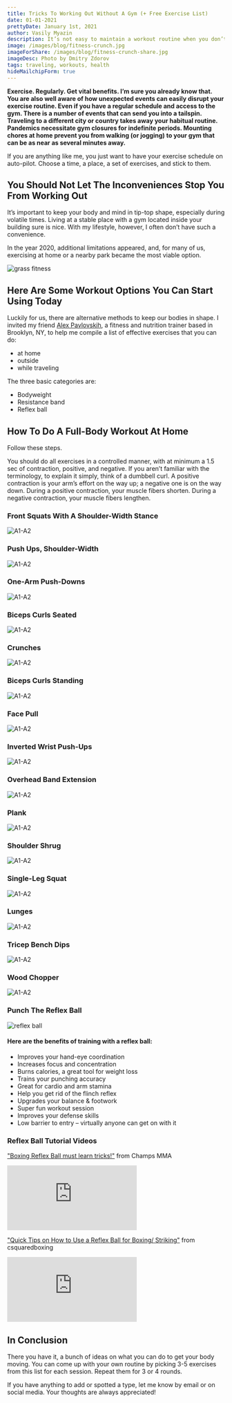```yaml
---
title: Tricks To Working Out Without A Gym (+ Free Exercise List)
date: 01-01-2021
prettyDate: January 1st, 2021
author: Vasily Myazin
description: It’s not easy to maintain a workout routine when you don’t have stable access to a gym. There are good ways to keep your body in shape even during traveling and pandemics.
image: /images/blog/fitness-crunch.jpg
imageForShare: /images/blog/fitness-crunch-share.jpg
imageDesc: Photo by Dmitry Zdorov
tags: traveling, workouts, health
hideMailchipForm: true
---
```

**Exercise. Regularly. Get vital benefits. I’m sure you already know that. You are also well aware of how unexpected events can easily disrupt your exercise routine. Even if you have a regular schedule and access to the gym. There is a number of events that can send you into a tailspin. Traveling to a different city or country takes away your habitual routine. Pandemics necessitate gym closures for indefinite periods. Mounting chores at home prevent you from walking (or jogging) to your gym that can be as near as several minutes away.**

If you are anything like me, you just want to have your exercise schedule on auto-pilot. Choose a time, a place, a set of exercises, and stick to them.

## You Should Not Let The Inconveniences Stop You From Working Out

It’s important to keep your body and mind in tip-top shape, especially during volatile times. Living at a stable place with a gym located inside your building sure is nice. With my lifestyle, however, I often don’t have such a convenience.

In the year 2020, additional limitations appeared, and, for many of us, exercising at home or a nearby park became the most viable option. 

![grass fitness](/images/blog/grass-fitness.jpg)
## Here Are Some Workout Options You Can Start Using Today

Luckily for us, there are alternative methods to keep our bodies in shape. I invited my friend [Alex Pavlovskih](https://www.instagram.com/janrisfitness/), a fitness and nutrition trainer based in Brooklyn, NY, to help me compile a list of effective exercises that you can do:

* at home
* outside
* while traveling

The three basic categories are:

* Bodyweight
* Resistance band
* Reflex ball

## How To Do A Full-Body Workout At Home

Follow these steps.

You should do all exercises in a controlled manner, with at minimum a 1.5 sec of contraction, positive, and negative. If you aren’t familiar with the terminology, to explain it simply, think of a dumbbell curl. A positive contraction is your arm’s effort on the way up; a negative one is on the way down. During a positive contraction, your muscle fibers shorten. During a negative contraction, your muscle fibers lengthen.

### Front Squats With A Shoulder-Width Stance

![A1-A2](/images/blog/fitness/band-1-2.png)

### Push Ups, Shoulder-Width

![A1-A2](/images/blog/fitness/pushups-b1-b2.png)

### One-Arm Push-Downs

![A1-A2](/images/blog/fitness/arm-push-down-1-2.png)

### Biceps Curls Seated

![A1-A2](/images/blog/fitness/curl-seated-1-2.png)

### Crunches

![A1-A2](/images/blog/fitness/crunches-1-2.png)

### Biceps Curls Standing

![A1-A2](/images/blog/fitness/curl-standing-1-2.png)

### Face Pull

![A1-A2](/images/blog/fitness/face-pull-1-2.png)

### Inverted Wrist Push-Ups

![A1-A2](/images/blog/fitness/inverted-wrist-push-ups-1-2.png)

### Overhead Band Extension

![A1-A2](/images/blog/fitness/overhead-extension-1-2.png)

### Plank

![A1-A2](/images/blog/fitness/plank.png)

### Shoulder Shrug

![A1-A2](/images/blog/fitness/shrug-1-2.png)

### Single-Leg Squat

![A1-A2](/images/blog/fitness/single-leg-squat-1-2.png)

### Lunges

![A1-A2](/images/blog/fitness/lunges-1-2.png)

### Tricep Bench Dips

![A1-A2](/images/blog/fitness/tricep-bench-1-2.png)

### Wood Chopper

![A1-A2](/images/blog/fitness/wood-chopper-1-2.png)

### Punch The Reflex Ball

![reflex ball](/images/blog/fitness/punch-reflex-ball.jpg)

#### Here are the benefits of training with a reflex ball:

* Improves your hand-eye coordination
* Increases focus and concentration
* Burns calories, a great tool for weight loss
* Trains your punching accuracy
* Great for cardio and arm stamina
* Help you get rid of the flinch reflex
* Upgrades your balance & footwork
* Super fun workout session
* Improves your defense skills
* Low barrier to entry – virtually anyone can get on with it

### Reflex Ball Tutorial Videos

["Boxing Reflex Ball must learn tricks!"](https://www.youtube.com/watch?v=3c61cXRD-r0) from Champs MMA

<p>
<iframe src="https://www.youtube.com/embed/3c61cXRD-r0" frameborder="0" allow="accelerometer; autoplay; clipboard-write; encrypted-media; gyroscope; picture-in-picture" allowfullscreen></iframe>
</p>

["Quick Tips on How to Use a Reflex Ball for Boxing/ Striking"](https://www.youtube.com/watch?v=DPpxIqe9E9w) from csquaredboxing

<p>
<iframe src="https://www.youtube.com/embed/DPpxIqe9E9w" frameborder="0" allow="accelerometer; autoplay; clipboard-write; encrypted-media; gyroscope; picture-in-picture" allowfullscreen></iframe>
</p>

## In Conclusion

There you have it, a bunch of ideas on what you can do to get your body moving. You can come up with your own routine by picking 3-5 exercises from this list for each session. Repeat them for 3 or 4 rounds.

If you have anything to add or spotted a type, let me know by email or on social media. Your thoughts are always appreciated!


